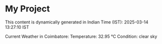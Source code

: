 # My Project

This content is dynamically generated in Indian Time (IST): 2025-03-14 13:27:10 IST


Current Weather in Coimbatore:
Temperature: 32.95 °C
Condition: clear sky
